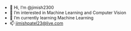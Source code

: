 - 👋 Hi, I’m @jimish2300
- 👀 I’m interested in Machine Learning and Computer Vision
- 🌱 I’m currently learning Machine Learning
- 📫 jimishpatel23@live.com

<!---
jimish2300/jimish2300 is a ✨ special ✨ repository because its `README.md` (this file) appears on your GitHub profile.
You can click the Preview link to take a look at your changes.
--->
